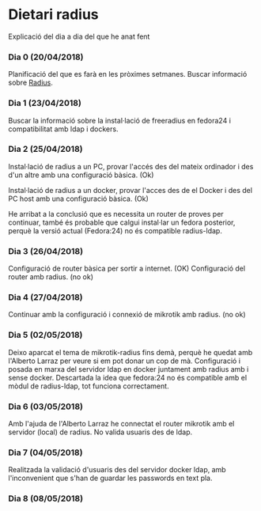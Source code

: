 # Dietari radius

Explicació del dia a dia del que he anat fent

### Dia 0 (20/04/2018)
Planificació del que es farà en les pròximes setmanes.
Buscar informació sobre [Radius](https://freeradius.org/documentation/ "Radius").

### Dia 1 (23/04/2018)
Buscar la informació sobre la instal·lació de freeradius en fedora24 i compatibilitat amb ldap i dockers.

### Dia 2 (25/04/2018)
Instal·lació de radius a un PC, provar l'accés des del mateix ordinador i des d'un altre amb una configuració bàsica. (Ok)

Instal·lació de radius a un docker, provar l'acces des de el Docker i des del PC host amb una configuració bàsica. (Ok)

He arribat a la conclusió que es necessita un router de proves per continuar, també és probable que calgui instal·lar un fedora posterior, perquè la versió actual (Fedora:24) no és compatible radius-ldap.

### Dia 3 (26/04/2018)
Configuració de router bàsica per sortir a internet. (OK)
Configuració del router amb radius. (no ok)

### Dia 4 (27/04/2018)
Continuar amb la configuració i connexió de mikrotik amb radius. (no ok)

### Dia 5 (02/05/2018)
Deixo aparcat el tema de mikrotik-radius fins demà, perquè he quedat amb l'Alberto Larraz per veure si em pot donar un cop de mà.
Configuració i posada en marxa del servidor ldap en docker juntament amb radius amb i sense docker.
Descartada la idea que fedora:24 no és compatible amb el mòdul de radius-ldap, tot funciona correctament.

### Dia 6 (03/05/2018)
Amb l'ajuda de l'Alberto Larraz he connectat el router mikrotik amb el servidor (local) de radius.
No valida usuaris des de ldap.

### Dia 7 (04/05/2018)
Realitzada la validació d'usuaris des del servidor docker ldap, amb l'inconvenient que s'han de guardar les passwords en text pla.


### Dia 8 (08/05/2018)

